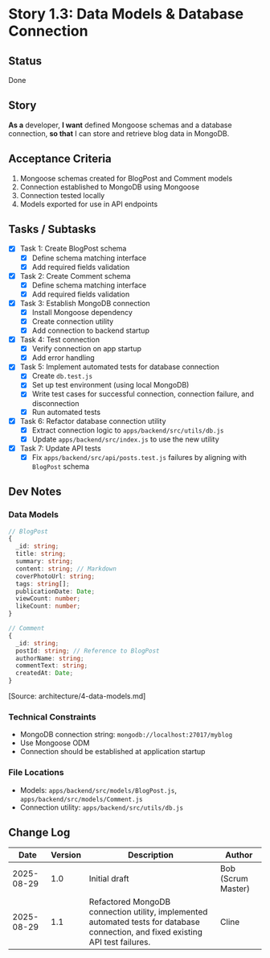 # Story 1.3: Data Models & Database Connection

## Status
Done

## Story
**As a** developer,
**I want** defined Mongoose schemas and a database connection,
**so that** I can store and retrieve blog data in MongoDB.

## Acceptance Criteria
1. Mongoose schemas created for BlogPost and Comment models
2. Connection established to MongoDB using Mongoose
3. Connection tested locally
4. Models exported for use in API endpoints

## Tasks / Subtasks
- [x] Task 1: Create BlogPost schema
  - [x] Define schema matching interface
  - [x] Add required fields validation
- [x] Task 2: Create Comment schema
  - [x] Define schema matching interface
  - [x] Add required fields validation
- [x] Task 3: Establish MongoDB connection
  - [x] Install Mongoose dependency
  - [x] Create connection utility
  - [x] Add connection to backend startup
- [x] Task 4: Test connection
  - [x] Verify connection on app startup
  - [x] Add error handling
- [x] Task 5: Implement automated tests for database connection
  - [x] Create `db.test.js`
  - [x] Set up test environment (using local MongoDB)
  - [x] Write test cases for successful connection, connection failure, and disconnection
  - [x] Run automated tests
- [x] Task 6: Refactor database connection utility
  - [x] Extract connection logic to `apps/backend/src/utils/db.js`
  - [x] Update `apps/backend/src/index.js` to use the new utility
- [x] Task 7: Update API tests
  - [x] Fix `apps/backend/src/api/posts.test.js` failures by aligning with `BlogPost` schema

## Dev Notes
### Data Models
```typescript
// BlogPost
{
  _id: string;
  title: string;
  summary: string;
  content: string; // Markdown
  coverPhotoUrl: string;
  tags: string[];
  publicationDate: Date;
  viewCount: number;
  likeCount: number;
}

// Comment
{
  _id: string;
  postId: string; // Reference to BlogPost
  authorName: string;
  commentText: string;
  createdAt: Date;
}
```
[Source: architecture/4-data-models.md]

### Technical Constraints
- MongoDB connection string: `mongodb://localhost:27017/myblog`
- Use Mongoose ODM
- Connection should be established at application startup

### File Locations
- Models: `apps/backend/src/models/BlogPost.js`, `apps/backend/src/models/Comment.js`
- Connection utility: `apps/backend/src/utils/db.js`

## Change Log
| Date | Version | Description | Author |
|---|---|---|---|
| 2025-08-29 | 1.0 | Initial draft | Bob (Scrum Master) |
| 2025-08-29 | 1.1 | Refactored MongoDB connection utility, implemented automated tests for database connection, and fixed existing API test failures. | Cline |
